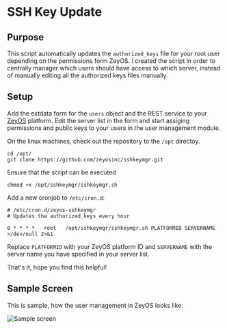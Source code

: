 SSH Key Update
==============

Purpose
-------

This script automatically updates the `authorized_keys` file for your root user depending on the permissions form ZeyOS.
I created the script in order to centrally manager which users should have access to which server, instead
of manually editing all the authorized keys files manually.


Setup
-----

Add the extdata form for the `users` object and the REST service to your [ZeyOS](https://www.zeyos.com) platform.
Edit the server list in the form and start assiging permissions and public keys to your users in the user management module.

On the linux machines, check out the repository to the `/opt` directoy.

```
cd /opt/
git clone https://github.com/zeyosinc/sshkeymgr.git
```

Ensure that the script can be executed

```
chmod +x /opt/sshkeymgr/sshkeymgr.sh
```


Add a new cronjob to `/etc/cron.d`:

```
# /etc/cron.d/zeyos-sshkeymgr
# Updates the authorized_keys every hour

0 * * * *   root   /opt/sshkeymgr/sshkeymgr.sh PLATFORMID SERVERNAME >/dev/null 2>&1
```

Replace `PLATFORMID` with your ZeyOS platform ID and `SERVERNAME` with the server name you have specified in your server list.

That's it, hope you find this helpful!


Sample Screen
-------------

This is sample, how the user management in ZeyOS looks like:

![Sample screen](https://raw.githubusercontent.com/zeyosinc/sshkeymgr/master/ZeyOS/screenshot.png)
